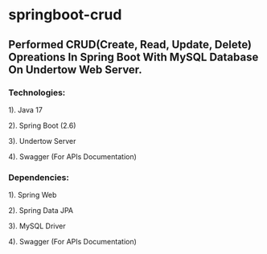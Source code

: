 # springboot-crud

<h2>Performed CRUD(Create, Read, Update, Delete) Opreations In Spring Boot With MySQL Database On Undertow Web Server.</h2>

<h3>Technologies: </h3>

1). Java 17

2). Spring Boot (2.6)

3). Undertow Server

4). Swagger (For APIs Documentation)


<h3>Dependencies: </h3>

1). Spring Web

2). Spring Data JPA

3). MySQL Driver

4). Swagger (For APIs Documentation)

